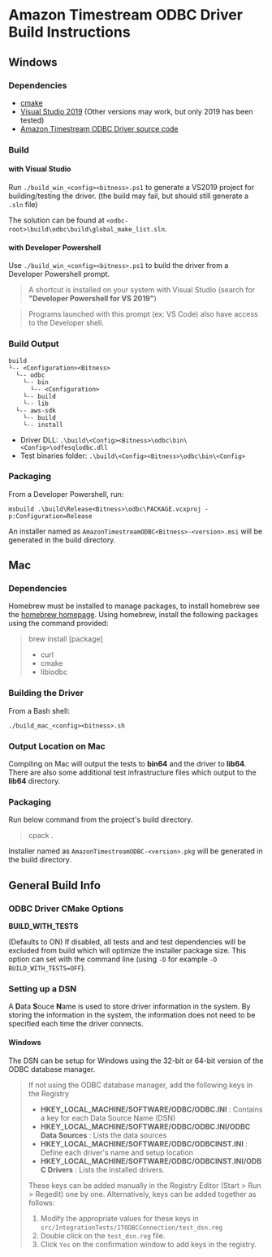 # Amazon Timestream ODBC Driver Build Instructions

## Windows

### Dependencies

* [cmake](https://cmake.org/install/)
* [Visual Studio 2019](https://visualstudio.microsoft.com/vs/) (Other versions may work, but only 2019 has been tested)
* [Amazon Timestream ODBC Driver source code](https://github.com/opendistro-for-elasticsearch/sql/tree/master/sql-odbc)

### Build

#### with Visual Studio

Run `./build_win_<config><bitness>.ps1` to generate a VS2019 project for building/testing the driver. (the build may fail, but should still generate a `.sln` file)

The solution can be found at `<odbc-root>\build\odbc\build\global_make_list.sln`.

#### with Developer Powershell

Use `./build_win_<config><bitness>.ps1` to build the driver from a Developer Powershell prompt.

> A shortcut is installed on your system with Visual Studio (search for **"Developer Powershell for VS 2019"**)

> Programs launched with this prompt (ex: VS Code) also have access to the Developer shell.

### Build Output

```
build
└-- <Configuration><Bitness>
  └-- odbc
    └-- bin
      └-- <Configuration>
    └-- build
    └-- lib
  └-- aws-sdk
    └-- build
    └-- install
```

* Driver DLL: `.\build\<Config><Bitness>\odbc\bin\<Config>\odfesqlodbc.dll`
* Test binaries folder: `.\build\<Config><Bitness>\odbc\bin\<Config>`

### Packaging

From a Developer Powershell, run:
```
msbuild .\build\Release<Bitness>\odbc\PACKAGE.vcxproj -p:Configuration=Release
```

An installer named as `AmazonTimestreamODBC<Bitness>-<version>.msi` will be generated in the build directory.


## Mac

### Dependencies

Homebrew must be installed to manage packages, to install homebrew see the [homebrew homepage](https://brew.sh/).
Using homebrew, install the following packages using the command provided:
>brew install [package]
>
>* curl
>* cmake
>* libiodbc

### Building the Driver

From a Bash shell:

`./build_mac_<config><bitness>.sh`

### Output Location on Mac

Compiling on Mac will output the tests to **bin64** and the driver to **lib64**. There are also some additional test infrastructure files which output to the **lib64** directory.

### Packaging

Run below command from the project's build directory.
>cpack .

Installer named as `AmazonTimestreamODBC-<version>.pkg` will be generated in the build directory.

## General Build Info

### ODBC Driver CMake Options

**BUILD_WITH_TESTS**

(Defaults to ON) If disabled, all tests and and test dependencies will be excluded from build which will optimize the installer package size. This option can set with the command line (using `-D` for example `-D BUILD_WITH_TESTS=OFF`).

### Setting up a DSN

A **D**ata **S**ouce **N**ame is used to store driver information in the system. By storing the information in the system, the information does not need to be specified each time the driver connects.

#### Windows
The DSN can be setup for Windows using the 32-bit or 64-bit version of the ODBC database manager.

> If not using the ODBC database manager, add the following keys in the Registry
>
   >* **HKEY_LOCAL_MACHINE/SOFTWARE/ODBC/ODBC.INI** : Contains a key for each Data Source Name (DSN)
   >* **HKEY_LOCAL_MACHINE/SOFTWARE/ODBC/ODBC.INI/ODBC Data Sources** : Lists the data sources
   >* **HKEY_LOCAL_MACHINE/SOFTWARE/ODBC/ODBCINST.INI** :  Define each driver's name and setup location
   >* **HKEY_LOCAL_MACHINE/SOFTWARE/ODBC/ODBCINST.INI/ODBC Drivers** : Lists the installed drivers.
>
>These keys can be added manually in the Registry Editor (Start > Run > Regedit) one by one. Alternatively, keys can be added together as follows:
>
>1. Modify the appropriate values for these keys in `src/IntegrationTests/ITODBCConnection/test_dsn.reg`
>2. Double click on the `test_dsn.reg` file.
>3. Click `Yes` on the confirmation window to add keys in the registry.
